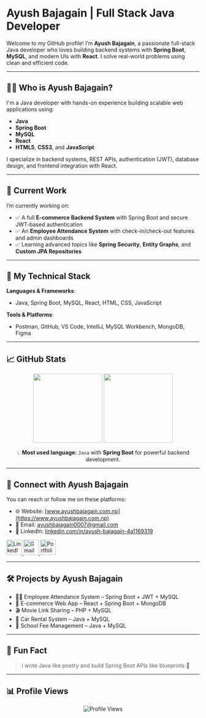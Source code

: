 <!-- h1 for SEO keyword -->
# Ayush Bajagain | Full Stack Java Developer

Welcome to my GitHub profile! I’m **Ayush Bajagain**, a passionate full-stack Java developer who loves building backend systems with **Spring Boot**, **MySQL**, and modern UIs with **React**. I solve real-world problems using clean and efficient code.

---

## 👨‍💻 Who is Ayush Bajagain?

I'm a Java developer with hands-on experience building scalable web applications using:

- **Java**
- **Spring Boot**
- **MySQL**
- **React**
- **HTML5**, **CSS3**, and **JavaScript**

I specialize in backend systems, REST APIs, authentication (JWT), database design, and frontend integration with React.

---

## 💼 Current Work

I’m currently working on:
- ✅ A full **E-commerce Backend System** with Spring Boot and secure JWT-based authentication
- ✅ An **Employee Attendance System** with check-in/check-out features and admin dashboards
- ✅ Learning advanced topics like **Spring Security**, **Entity Graphs**, and **Custom JPA Repositories**

---

## 🚀 My Technical Stack

**Languages & Frameworks**:
- Java, Spring Boot, MySQL, React, HTML, CSS, JavaScript

**Tools & Platforms**:
- Postman, GitHub, VS Code, IntelliJ, MySQL Workbench, MongoDB, Figma

---

## 📈 GitHub Stats

<p align="center">
  <img src="https://github-readme-stats.vercel.app/api?username=ayushbajagain&show_icons=true&theme=radical&hide_border=true&include_all_commits=true&count_private=true" height="180"/>
  <img src="https://github-readme-stats.vercel.app/api/top-langs/?username=ayushbajagain&layout=compact&langs_count=6&theme=radical&hide_border=true" height="180"/>
</p>

<p align="center">
  💡 <strong>Most used language:</strong> <code>Java</code> with <strong>Spring Boot</strong> for powerful backend development.
</p>

---

## 🔗 Connect with Ayush Bajagain

You can reach or follow me on these platforms:

- 🌐 Website: [www.ayushbajagain.com.np](https://www.ayushbajagain.com.np)
- 📧 Email: [ayushbajagain0007@gmail.com](mailto:ayushbajagain0007@gmail.com)
- 💼 LinkedIn: [linkedin.com/in/ayush-bajagain-4a1169319](https://www.linkedin.com/in/ayush-bajagain-4a1169319/)

<p>
  <a href="https://www.linkedin.com/in/ayush-bajagain-4a1169319/" target="_blank">
    <img src="https://cdn.jsdelivr.net/gh/devicons/devicon/icons/linkedin/linkedin-original.svg" alt="LinkedIn" width="40" height="40"/>
  </a>
  <a href="mailto:ayushbajagain0007@gmail.com" target="_blank">
    <img src="https://img.icons8.com/fluency/48/gmail-new.png" alt="Gmail" width="40" height="40"/>
  </a>
  <a href="https://www.ayushbajagain.com.np" target="_blank">
    <img src="https://img.icons8.com/color/48/domain.png" alt="Portfolio" width="40" height="40"/>
  </a>
</p>

---

## 🛠️ Projects by Ayush Bajagain

- 👨‍💻 Employee Attendance System – Spring Boot + JWT + MySQL
- 🛒 E-commerce Web App – React + Spring Boot + MongoDB
- 🎬 Movie Link Sharing – PHP + MySQL
- 🚗 Car Rental System – Java + MySQL
- 🏫 School Fee Management – Java + MySQL

---

## 🧠 Fun Fact

> I write Java like poetry and build Spring Boot APIs like blueprints 🚀

---

## 📊 Profile Views

<p align="center">
  <img src="https://komarev.com/ghpvc/?username=ayushbajagain&color=brightgreen" alt="Profile Views"/>
</p>
